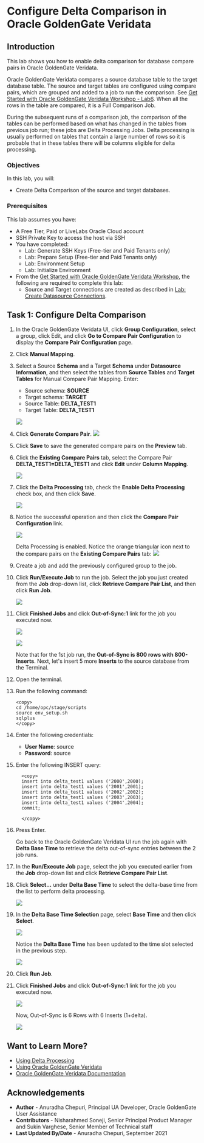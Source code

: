 # Configure Delta Comparison in Oracle GoldenGate Veridata

## Introduction
This lab shows you how to enable delta comparison for database compare pairs in Oracle GoldenGate Veridata.

Oracle GoldenGate Veridata compares a source database table to the target database table. The source and target tables are configured using compare pairs, which are grouped and added to a job to run the comparison. See [Get Started with Oracle GoldenGate Veridata Workshop - Lab6](https://apexapps.oracle.com/pls/apex/dbpm/r/livelabs/workshop-attendee-2?p210_workshop_id=833&p210_type=1&session=9807808223512).  When all the rows in the table are compared, it is a Full Comparison Job.

During the subsequent runs of a comparison job, the comparison of the tables can be performed based on what has changed in the tables from previous job run; these jobs are Delta Processing Jobs. Delta processing is usually performed on tables that contain a large number of rows so it is probable that in these tables there will be columns eligible for delta processing.

### Objectives
In this lab, you will:
* Create Delta Comparison of the source and target databases.


### Prerequisites
This lab assumes you have:

* A Free Tier, Paid or LiveLabs Oracle Cloud account
* SSH Private Key to access the host via SSH
* You have completed:
    * Lab: Generate SSH Keys (Free-tier and Paid Tenants only)
    * Lab: Prepare Setup (Free-tier and Paid Tenants only)
    * Lab: Environment Setup
    * Lab: Initialize Environment
* From the [Get Started with Oracle GoldenGate Veridata Workshop](https://apexapps.oracle.com/pls/apex/dbpm/r/livelabs/workshop-attendee-2?p210_workshop_id=833&p210_type=1&session=13638147975386), the following are required to complete this lab:
    * Source and Target connections are created as described in [Lab: Create Datasource Connections](https://apexapps.oracle.com/pls/apex/dbpm/r/livelabs/workshop-attendee-2?p210_workshop_id=833&p210_type=1&session=13638147975386).


## Task 1: Configure Delta Comparison

1. In the Oracle GoldenGate Veridata UI, click **Group Configuration**, select a group, click Edit, and click **Go to Compare Pair Configuration** to display the **Compare Pair Configuration** page.
2. Click **Manual Mapping**.
3. Select a Source **Schema** and a Target **Schema** under **Datasource Information**, and then select the tables from **Source Tables** and **Target Tables** for Manual Compare Pair Mapping.
Enter:
    * Source schema: **SOURCE**
    * Target schema: **TARGET**
    * Source Table: **DELTA\_TEST1**
    * Target Table: **DELTA\_TEST1**

    ![](./images/1DP.png " ")
4. Click **Generate Compare Pair**.
    ![](./images/2DP.png " ")
5. Click **Save** to save the generated compare pairs on the **Preview** tab.
6. Click the **Existing Compare Pairs** tab, select the Compare Pair **DELTA\_TEST1=DELTA\_TEST1** and click **Edit** under **Column Mapping**.

      ![](./images/3DP.png " ")

7.  Click the **Delta Processing** tab, check the **Enable Delta Processing** check box, and then click **Save**.

    ![](./images/3DP_selectEnableDelta.png " ")

8. Notice the successful operation and then click the **Compare Pair Configuration** link.

    ![](./images/5DP.png " ")

    Delta Processing is enabled. Notice the orange triangular icon next to the compare pairs on the **Existing Compare Pairs** tab:
    ![](./images/6DP.png " ")

9.  Create a job and add the previously configured group to the job.

10. Click **Run/Execute Job** to run the job. Select the job you just created from the **Job** drop-down list, click **Retrieve Compare Pair List**, and then click **Run Job**.

    ![](./images/12DP.png " ")

11. Click **Finished Jobs** and click **Out-of-Sync:1** link for the job you executed now.

     ![](./images/13DP.png " ")

     ![](./images/7DP.png " ")

    Note that for the 1st job run, the **Out-of-Sync is 800 rows with 800-Inserts**. Next, let's insert 5 more **Inserts** to the source database from the Terminal.

12. Open the terminal.
13. Run the following command:
      ```
      <copy>
      cd /home/opc/stage/scripts
      source env_setup.sh
      sqlplus
      </copy>

      ```
14. Enter the following credentials:
      * **User Name**: source
      * **Password**: source
15. Enter the following INSERT query:

      ```
        <copy>
        insert into delta_test1 values ('2000',2000);
        insert into delta_test1 values ('2001',2001);
        insert into delta_test1 values ('2002',2002);
        insert into delta_test1 values ('2003',2003);
        insert into delta_test1 values ('2004',2004);
        commit;

        </copy>
       ```
16. Press Enter.

    Go back to the Oracle GoldenGate Veridata UI run the job again with **Delta Base Time** to retrieve the delta out-of-sync entries between the 2 job runs.

17.  In the **Run/Execute Job** page, select the job you executed earlier from the **Job** drop-down list and click **Retrieve Compare Pair List**.   

18. Click **Select...** under **Delta Base Time** to select the delta-base time from the list to perform delta processing.

      ![](./images/8DP.png " ")

19. In the **Delta Base Time Selection** page, select **Base Time** and then click **Select**.

      ![](./images/9DP.png " ")

      Notice the **Delta Base Time** has been updated to the time slot selected in the previous step.

      ![](./images/10DP.png " ")

20. Click **Run Job**.

21. Click **Finished Jobs** and click **Out-of-Sync:1** link for the job you executed now.

      ![](./images/15DP.png " ")


      Now, Out-of-Sync is 6 Rows with 6 Inserts (1+delta).

      ![](./images/11DP.png " ")


## Want to Learn More?
* [Using Delta Processing ](https://docs.oracle.com/en/middleware/goldengate/veridata/12.2.1.4/gvdug/configure-workflow-objects.html#GUID-02F4F2D3-2828-4504-8968-C87231752115)
* [Using Oracle GoldenGate Veridata](https://docs.oracle.com/en/middleware/goldengate/veridata/12.2.1.4/gvdug/intro-veridata.html#GUID-5E0D122D-913C-4307-97FB-DF815409FB14)
* [Oracle GoldenGate Veridata Documentation](https://docs.oracle.com/en/middleware/goldengate/veridata/index.html)


## Acknowledgements
* **Author** - Anuradha Chepuri, Principal UA Developer, Oracle GoldenGate User Assistance
* **Contributors** -  Nisharahmed Soneji, Senior Principal Product Manager and Sukin Varghese, Senior Member of Technical staff
* **Last Updated By/Date** - Anuradha Chepuri, September 2021
